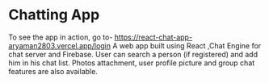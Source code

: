 # Chatting App

<ins></ins>
To see the app in action, go to- https://react-chat-app-aryaman2803.vercel.app/login
<ins></ins>
A web app built using React ,Chat Engine for chat server and Firebase. User can search a person (if registered) and add him in his chat list. Photos attachment, user profile picture and group chat features are also
available.
